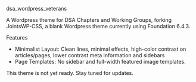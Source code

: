 dsa_wordpress_veterans

A Wordpress theme for DSA Chapters and Working Groups, forking JointsWP-CSS, a blank Wordpress theme currently using Foundation 6.4.3.

Features
* Minimalist Layout: Clean lines, minimal effects, high-color contrast on articles/pages, lower contrast meta information and sidebars
* Page Templates: No sidebar and full-width featured image templates.

This theme is not yet ready. Stay tuned for updates.
